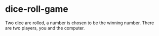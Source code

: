 # dice-roll-game
Two dice are rolled, a number is chosen to be the winning number. There are two players, you and the computer.
